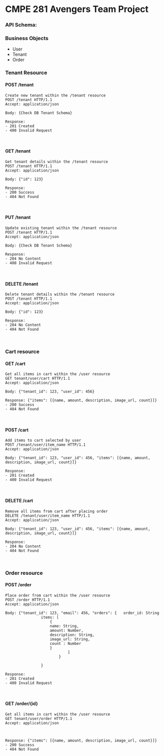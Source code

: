 # CMPE 281 Avengers Team Project


### API Schema: 

### Business Objects
- User
- Tenant
- Order


### Tenant Resource 

#### POST /tenant  
    Create new tenant within the /tenant resource  
    POST /tenant HTTP/1.1  
    Accept: application/json

    Body: {Check DB Tenant Schema}

    Response:
    - 201 Created
    - 400 Invalid Request
</br>

####     GET /tenant  
    Get tenant details within the /tenant resource  
    POST /tenant HTTP/1.1  
    Accept: application/json

    Body: {"id": 123}

    Response:
    - 200 Success
    - 404 Not Found
</br>

####     PUT /tenant  
    Update existing tenant within the /tenant resource  
    POST /tenant HTTP/1.1  
    Accept: application/json

    Body: {Check DB Tenant Schema}

    Response:
    - 204 No Content
    - 400 Invalid Request

</br>

####     DELETE /tenant  
    Delete tenant details within the /tenant resource  
    POST /tenant HTTP/1.1  
    Accept: application/json

    Body: {"id": 123}

    Response:
    - 204 No Content
    - 404 Not Found

</br>

### Cart resource

####    GET /cart
    Get all items in cart within the /user resource
    GET tenant/user/cart HTTP/1.1
    Accept: application/json
    
    Body: {"tenant_id": 123, "user_id": 456}
    
    Response: {"items": [{name, amount, description, image_url, count}]}
    - 200 Success
    - 404 Not Found
    
</br>

####    POST /cart
    Add items to cart selected by user
    POST /tenant/user/item_name HTTP/1.1
    Accept: application/json
    
    Body: {"tenant_id": 123, "user_id": 456, "items": [{name, amount, description, image_url, count}]}
    
    Response:
    - 201 Created
    - 400 Invalid Request

</br>

####    DELETE /cart
    Remove all items from cart after placing order
    DELETE /tenant/user/item_name HTTP/1.1
    Accept: application/json
    
    Body: {"tenant_id": 123, "user_id": 456, "items": [{name, amount, description, image_url, count}]}
    
    Response:
    - 204 No Content
    - 404 Not Found

</br>

### Order resource

####    POST /order
    Place order from cart within the /user resource
    POST /order HTTP/1.1
    Accept: application/json
    
    Body: {"tenant_id": 123, "email": 456, "orders": {   order_id: String
                    items: [  
                        {  
                        name: String,              
                        amount: Number,  
                        description: String,  
                        image_url: String,  
                        count : Number  
                        }  
                                ]  
                            }  
                     
                    }
    
    Response:
    - 201 Created
    - 400 Invalid Request
    
</br>


####    GET /order/{id}
    Get all items in cart within the /user resource
    GET tenant/user/order HTTP/1.1
    Accept: application/json
    

    
    Response: {"items": [{name, amount, description, image_url, count}]}
    - 200 Success
    - 404 Not Found
    
</br>
